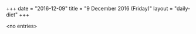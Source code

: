 +++
date = "2016-12-09"
title = "9 December 2016 (Friday)"
layout = "daily-diet"
+++


\<no entries\>

